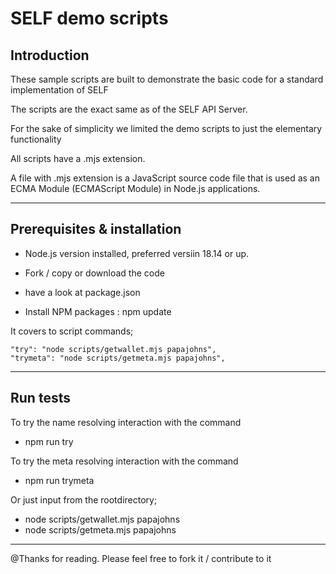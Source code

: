 # SELF demo scripts 

## Introduction

These sample scripts are built to demonstrate the basic code for a standard implementation of SELF

The scripts are the exact same as of the SELF API Server.

For the sake of simplicity we limited the demo scripts to just the elementary functionality

All scripts have a .mjs extension.

A file with .mjs extension is a JavaScript source code file that is used as an ECMA Module (ECMAScript Module) in Node.js applications. 

- - -

## Prerequisites & installation

- Node.js version installed, preferred versiin 18.14 or up.

- Fork / copy or download the code

- have a look at package.json 

- Install NPM packages : npm update


It covers to script commands; 

   	"try": "node scripts/getwallet.mjs papajohns",
    "trymeta": "node scripts/getmeta.mjs papajohns",

- - -

## Run tests

To try the name resolving interaction with the command

- npm run try

To try the meta resolving interaction with the command

- npm run trymeta

Or just input from the rootdirectory;

- node scripts/getwallet.mjs papajohns
- node scripts/getmeta.mjs papajohns

- - -
 
 @Thanks for reading. Please feel free to fork it / contribute to it 

